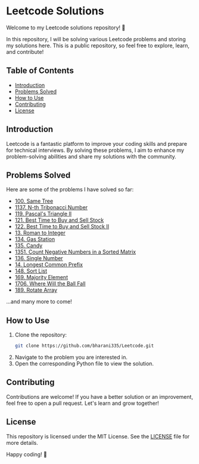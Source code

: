 # Leetcode Solutions

Welcome to my Leetcode solutions repository! 🎉

In this repository, I will be solving various Leetcode problems and storing my solutions here. This is a public repository, so feel free to explore, learn, and contribute!

## Table of Contents

- [Introduction](#introduction)
- [Problems Solved](#problems-solved)
- [How to Use](#how-to-use)
- [Contributing](#contributing)
- [License](#license)

## Introduction

Leetcode is a fantastic platform to improve your coding skills and prepare for technical interviews. By solving these problems, I aim to enhance my problem-solving abilities and share my solutions with the community.

## Problems Solved

Here are some of the problems I have solved so far:

- [100. Same Tree](100.%20Same%20Tree.py)
- [1137. N-th Tribonacci Number](1137.%20N-th%20Tribonacci%20Number.py)
- [119. Pascal's Triangle II](119.%20Pascal's%20Triangle%20II.py)
- [121. Best Time to Buy and Sell Stock](121.%20Best%20Time%20to%20Buy%20and%20Sell%20Stock.py)
- [122. Best Time to Buy and Sell Stock II](122.%20Best%20Time%20to%20Buy%20and%20Sell%20Stock%20II.py)
- [13. Roman to Integer](13.roman-to-integer.py)
- [134. Gas Station](134.%20Gas%20Station.py)
- [135. Candy](135.%20Candy.py)
- [1351. Count Negative Numbers in a Sorted Matrix](1351.count-negative-numbers-in-a-sorted-matrix.py)
- [136. Single Number](136.%20Single%20Number.py)
- [14. Longest Common Prefix](14.%20Longest%20Common%20Prefix.py)
- [148. Sort List](148.%20Sort%20List.py)
- [169. Majority Element](169.%20Majority%20Element.py)
- [1706. Where Will the Ball Fall](1706.%20Where%20Will%20the%20Ball%20Fall%20.py)
- [189. Rotate Array](189.%20Rotate%20Array.py)

...and many more to come!

## How to Use

1. Clone the repository:
    ```sh
    git clone https://github.com/bharani335/Leetcode.git
    ```
2. Navigate to the problem you are interested in.
3. Open the corresponding Python file to view the solution.

## Contributing

Contributions are welcome! If you have a better solution or an improvement, feel free to open a pull request. Let's learn and grow together!

## License

This repository is licensed under the MIT License. See the [LICENSE](LICENSE) file for more details.

Happy coding! 🚀
